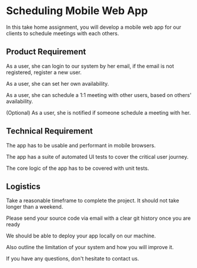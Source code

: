 # Scheduling Mobile Web App

In this take home assignment, you will develop a mobile web app for our clients to schedule meetings with each others.

## Product Requirement

As a user, she can login to our system by her email, if the email is not registered, register a new user.

As a user, she can set her own availability.

As a user, she can schedule a 1:1 meeting with other users, based on others' availability.

(Optional) As a user, she is notified if someone schedule a meeting with her.

## Technical Requirement

The app has to be usable and performant in mobile browsers.

The app has a suite of automated UI tests to cover the critical user journey.

The core logic of the app has to be covered with unit tests.

## Logistics

Take a reasonable timeframe to complete the project. It should not take longer than a weekend.

Please send your source code via email with a clear git history once you are ready

We should be able to deploy your app locally on our machine.

Also outline the limitation of your system and how you will improve it.

If you have any questions, don't hesitate to contact us.
